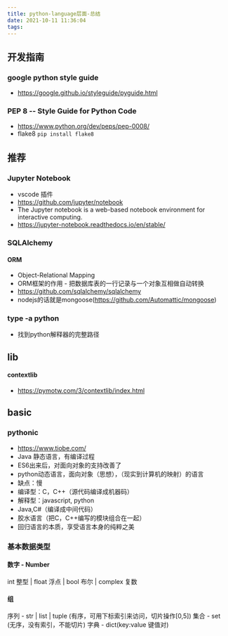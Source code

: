 ```yaml
---
title: python-language层面-总结
date: 2021-10-11 11:36:04
tags:
---
```

## 开发指南
### google python style guide
- https://google.github.io/styleguide/pyguide.html

### PEP 8 -- Style Guide for Python Code
- https://www.python.org/dev/peps/pep-0008/
- flake8 ```pip install flake8```

## 推荐
### Jupyter Notebook
- vscode 插件
- https://github.com/jupyter/notebook
- The Jupyter notebook is a web-based notebook environment for interactive computing.
- https://jupyter-notebook.readthedocs.io/en/stable/

### SQLAlchemy
#### ORM
- Object-Relational Mapping
- ORM框架的作用 - 把数据库表的一行记录与一个对象互相做自动转换
- https://github.com/sqlalchemy/sqlalchemy
- nodejs的话就是mongoose(https://github.com/Automattic/mongoose)

### type -a python
- 找到python解释器的完整路径

## lib
#### contextlib
- https://pymotw.com/3/contextlib/index.html

## basic
### pythonic
- https://www.tiobe.com/
- Java 静态语言，有编译过程
- ES6出来后，对面向对象的支持改善了
- python动态语言，面向对象（思想），（现实到计算机的映射）的语言
- 缺点：慢
- 编译型：C，C++（源代码编译成机器码）
- 解释型：javascript, python
- Java,C#（编译成中间代码）
- 胶水语言（把C，C++编写的模块组合在一起）
- 回归语言的本质，享受语言本身的纯粹之美
### 基本数据类型
#### 数字 - Number
int 整型 | float 浮点 | bool 布尔 | complex 复数

#### 组
序列 - str | list | tuple (有序，可用下标索引来访问，切片操作[0,5])
集合 - set (无序，没有索引，不能切片)
字典 - dict(key:value 键值对)